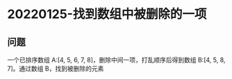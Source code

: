 # 20220125-找到数组中被删除的一项

## 问题

一个已排序数组 A:[4, 5, 6, 7, 8]，删除中间一项，打乱顺序后得到数组 B:[4, 5, 8, 7]。通过数组 B，找到被删除的元素
























